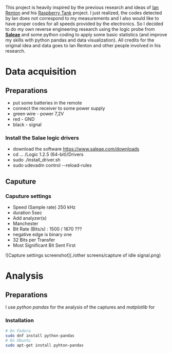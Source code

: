 This project is heavily inspired by the previous research and ideas of [Ian Renton](https://ianrenton.com/) and his [Raspberry Tank](https://ianrenton.com/hardware/raspberry-tank/) project. I just realized, the codes detected by Ian does not correspond to my measurements and I also would like to have proper codes for all speeds provided by the electronics. So I decided to do my own reverse engineering research using the logic probe from [__Saleae__](https://www.saleae.com/index) and some python coding to apply some basic statistics (and improve my skills with python pandas and data visualization).
All credits for the original idea and data goes to Ian Renton and other people involved in his research.

# Data acquisition

## Preparations

+ put some batteries in the remote
+ connect the receiver to some power supply
 + green wire - power 7,2V
 + red - GND
 + black - signal

### Install the Salae logic drivers
+ download the software https://www.saleae.com/downloads
+ cd ... /Logic 1.2.5 (64-bit)/Drivers
+ sudo ./install_driver.sh
+ sudo udevadm control --reload-rules

## Caputure

### Caputure settings

+ Speed (Sample rate) 250 kHz
+ duration 5sec
+ Add analyzer(s)
 + Manchester
 + Bit Rate (Bits/s) : 1500 / 1670 ???
 + negative edge is binary one
 + 32 Bits per Transfer
 + Most Significant Bit Sent First

  ![Capture settings screenshot](./other screens/capture of idle signal.png)

# Analysis

## Preparations

I use _python pandas_ for the analysis of the captures and _matplotlib_ for

### Installation

```bash
# On Fedora
sudo dnf install python-pandas
# On Ubuntu
sudo apt-get install pyhton-pandas
```
